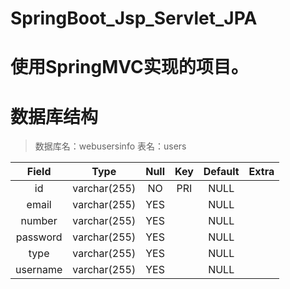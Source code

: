 # SpringBoot_Jsp_Servlet_JPA
# 使用SpringMVC实现的项目。

# 数据库结构
> 数据库名：webusersinfo
> 表名：users


|  Field    | Type  | Null | Key | Default | Extra |
| :---: | :---: | :---: | :---: | :---: | :---: |
| id | varchar(255) | NO | PRI | NULL | |
| email | varchar(255) | YES |  | NULL | |
| number| varchar(255) | YES |  | NULL | |
| password | varchar(255) | YES |  | NULL | |
| type | varchar(255) | YES |  | NULL | |
| username | varchar(255) | YES |  | NULL | |# SpringBoot-JPA-Serlvet-JSP
